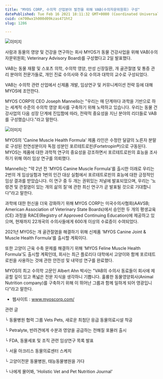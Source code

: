 ```yaml
---
title: "MYOS CORP, 수의학 산업분야 발전을 위해 VAB(수의자문위원회) 구성"
datePublished: Tue Feb 16 2021 18:11:32 GMT+0000 (Coordinated Universal Time)
cuid: cm700wx1h000d09kzas471ht2
slug: 1286

---
```



![이미지](https://cdn.hashnode.com/res/hashnode/image/upload/v1739250618924/7b1efca0-cfe9-4baf-aa3f-bd206f959f92.jpeg)

사람과 동물의 영양 및 건강을 연구하는 회사 MYOS가 동물 건강사업을 위해 VAB(수의 자문위원회; Veterinary Advisory Board)를 구성했다고 2일 발표했다.

VAB는 동물 재활 및 스포츠 의학, 수의학 영양, 만성 신장질환, 개 골관절염 및 통증 관리 분야의 전문가들로, 개인 진료 수의사와 주요 수의과 대학의 교수로 구성되었다.

VAB는 수의학 관련 산업에서 신제품 개발, 임상연구 및 커뮤니케이션 전략 등에 대해 MYOS에 조언한다.

MYOS CORP의 CEO Joseph Mannello는 "우리는 매 단계마다 과학을 기반으로 하는 세계적 수준의 수의학 영양 회사를 구축하기 위해 노력하고 있습니다. 우리는 동물 건강사업의 다음 성장 단계에 진입함에 따라, 전략적 중요성을 지닌 분야의 리더들로 VAB를 구성했습니다."라고 말한다.

![이미지](https://cdn.hashnode.com/res/hashnode/image/upload/v1739250620988/049464a4-6775-40c1-95a6-cae8f1c57ef4.png)

MYOS의 'Canine Muscle Health Formula' 제품 라인은 수정란 달걀의 노른자 분말로 구성된 천연성분이자 독점 성분인 포르테트로핀(Fortetropin®)으로 구동된다. MYOS는 제품에 대한 과학적 연구의 중요성을 강조하면서 포르테트로핀의 효능을 조사하기 위해 여러 임상 연구를 의뢰했다.

Mannello는 "약 2년 전 'MYOS Canine Muscle Formula'를 출시한 이래로 우리는 2번의 개 임상실험과 1번의 인간 대상 실험에서 포르테트로핀의 효능에 대한 긍정적인 임상 결과를 받았습니다. 이 연구 중 두 개는 권위있는 저널에 발표되었으며, 우리는 '노령견 및 관절염이 있는 개의 삶의 질'에 관한 최신 연구가 곧 발표될 것으로 기대합니다"라고 말한다.

과학에 대한 헌신을 더욱 강화하기 위해 MYOS CORP는 미국수의사협회(AAVSB; American Association of Veterinary State Boards)에서 승인한 두 개의 평생교육(CE) 과정을 RACE(Registry of Approved Continuing Education)에 제공하고 있으며, 현재까지 22개국의 수의사들에게 600개 이상의 수료증이 수여되었다.

2021년 MYOS는 개 골관절염을 해결하기 위해 신제품 'MYOS Canine Joint & Muscle Health Formula'를 출시할 계획이다.

또한 고양이 근육 수축 문제를 해결하기 위해 'MYOS Feline Muscle Health Formula'도 출시할 계획인데, 회사는 최근 플로리다 대학에서 고양이와 함께 포르테트로핀을 사용하는 것에 관한 안전성 및 내약성 연구를 완료했다.

MYOS의 최고 수의학 고문인 Albert Ahn 박사는 "VAB의 수의사 동료들이 회사에 제공할 깊이 있고 폭넓은 전문 지식을 생각하니 기쁩니다. 훌륭한 동물영양회사(Animal Nutrition company)를 구축하기 위해 이 뛰어난 그룹과 함께 일하게 되어 영광입니다"라고 말한다.

- 웹사이트 : www.myoscorp.com/

관련 글

└ 동물병원 협력 그룹 Vets Pets, 새로운 최첨단 응급 동물의료시설 착공

└ Petralyte, 반려견에게 수분과 영양을 공급하는 전해질 포뮬러 출시

└ FDA, 동물세포 및 조직 관련 임상연구 목록 발표

└ 서울 아크리스 동물의료센터 스케치

└ 고양이전문 동물병원, 태능동물병원을 가다

└ 나에게 물어봐, 'Holistic Vet and Pet Nutrition Journal'